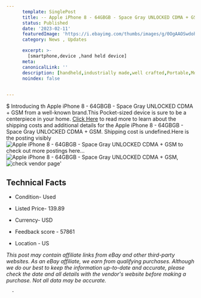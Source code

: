 ```yaml
---
      template: SinglePost
      title: -- Apple iPhone 8 - 64GBGB - Space Gray UNLOCKED CDMA + GSM
      status: Published
      date: '2023-02-11'
      featuredImage: 'https://i.ebayimg.com/thumbs/images/g/0OgAAOSwdohhSjzy/s-l225.jpg'
      category: News , Updates

      excerpt: >-
        [smartphone,device ,hand held device]
      meta:
      canonicalLink: ''
      description: [handheld,industrially made,well crafted,Portable,Mobile,Compact,Convenient,Lightweight,Maneuverable,Man-portable,Miniature,Carriable,Hand-held,Light,Holdable,Transportable,Mobile device,Pocket-sized,On-the-go,Wireless,Cordless,Compact size,Convenient size, smartphone,device ,hand held device]
      noindex: false
      

---
```

$
      Introducing th Apple iPhone 8 - 64GBGB - Space Gray UNLOCKED CDMA + GSM from a well-known brand.This Pocket-sized device  is sure to be a centerpiece in your home. [Click Here](https://www.ebay.com/itm/125654405730?hash=item1d41961262%3Ag%3A0OgAAOSwdohhSjzy&mkevt=1&mkcid=1&mkrid=711-53200-19255-0&campid=%253CePNCampaignId%253E&customid=%253CreferenceId%253E&toolid=10049) to read more to learn about the shipping costs and additional details for the Apple iPhone 8 - 64GBGB - Space Gray UNLOCKED CDMA + GSM. Shipping cost is undefined.Here is the posting visibly ![Apple iPhone 8 - 64GBGB - Space Gray UNLOCKED CDMA + GSM](https://i.ebayimg.com/thumbs/images/g/0OgAAOSwdohhSjzy/s-l225.jpg) to check out more postings here... ![Apple iPhone 8 - 64GBGB - Space Gray UNLOCKED CDMA + GSM](https://i.ebayimg.com/images/g/0OgAAOSwdohhSjzy/s-l1600.jpg), ![check vendor page](https://origin-galleryplus.ebayimg.com/ws/web/125654405730_2_0_1/225x225.jpg,https://origin-galleryplus.ebayimg.com/ws/web/125654405730_3_0_1/225x225.jpg,https://origin-galleryplus.ebayimg.com/ws/web/125654405730_4_0_1/225x225.jpg,https://origin-galleryplus.ebayimg.com/ws/web/125654405730_5_0_1/225x225.jpg,https://origin-galleryplus.ebayimg.com/ws/web/125654405730_6_0_1/225x225.jpg,https://origin-galleryplus.ebayimg.com/ws/web/125654405730_7_0_1/225x225.jpg,https://origin-galleryplus.ebayimg.com/ws/web/125654405730_8_0_1/225x225.jpg,https://origin-galleryplus.ebayimg.com/ws/web/125654405730_9_0_1/225x225.jpg,https://origin-galleryplus.ebayimg.com/ws/web/125654405730_10_0_1/225x225.jpg,https://origin-galleryplus.ebayimg.com/ws/web/125654405730_11_0_1/225x225.jpg,https://origin-galleryplus.ebayimg.com/ws/web/125654405730_12_0_1/225x225.jpg)'

      

 ## Technical Facts 



     
      

 - Condition- Used 


      

 - Listed Price- 139.89 


      

 - Currency- USD 


      

 - Feedback score - 57861 


      

 - Location - US 


      
      

 *_This post may contain affiliate links from eBay and other third-party websites. As an eBay affiliate, we earn from qualifying purchases. Although we do our best to keep the information up-to-date and accurate, please check the date and all details with the vendor's website before making a purchase. Not all data may be accurate._*




      -
